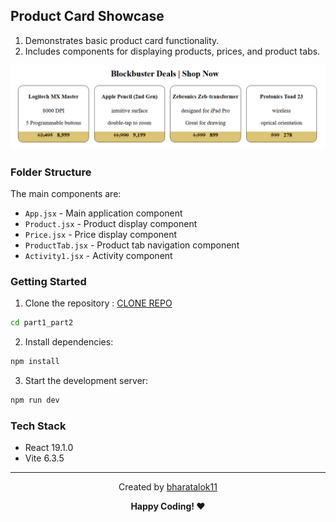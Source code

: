 ## Product Card Showcase
1. Demonstrates basic product card functionality.
2. Includes components for displaying products, prices, and product tabs.

![Product Card Preview](./src/assets/finalResult.png)

### Folder Structure

The main components are:
- `App.jsx` - Main application component
- `Product.jsx` - Product display component
- `Price.jsx` - Price display component
- `ProductTab.jsx` - Product tab navigation component
- `Activity1.jsx` - Activity component

### Getting Started

1. Clone the repository : [CLONE REPO](https://github.com/bharatalok11/React-Apna-College.git)

```bash
cd part1_part2
```

2. Install dependencies:
```bash
npm install
```
3. Start the development server:
```bash
npm run dev     
```


### Tech Stack

- React 19.1.0
- Vite 6.3.5


<hr/>
<div align="center">

Created by [bharatalok11](https://github.com/bharatalok11)

**Happy Coding! ❤️**
</div>